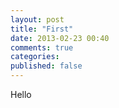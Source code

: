 ```yaml
---
layout: post
title: "First"
date: 2013-02-23 00:40
comments: true
categories:
published: false
---
```


Hello
